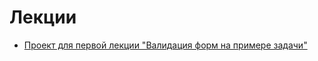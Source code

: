# Лекции

- [Проект для первой лекции "Валидация форм на примере задачи"](https://github.com/practicum-frontend-ad/lectures/tree/10-lecture-validation)